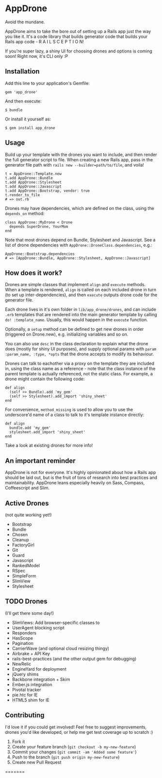 # AppDrone

Avoid the mundane.

AppDrone aims to take the bore out of setting up a Rails app just the way you like it. It's a code library that builds generator code that builds your Rails app code - R A I L S C E P T I O N!

If you're super lazy, a shiny UI for choosing drones and options is coming soon! Right now, it's CLI only :P


## Installation

Add this line to your application's Gemfile:

    gem 'app_drone'

And then execute:

    $ bundle

Or install it yourself as:

    $ gem install app_drone


## Usage

Build up your template with the drones you want to include, and then render the full generator script to file. When creating a new Rails app, pass in the generator file path with `rails new --builder=path/to/file`, and voila!

    t = AppDrone::Template.new
    t.add AppDrone::Bundle
    t.add AppDrone::Stylesheet
    t.add AppDrone::Javascript
    t.add AppDrone::Bootstrap, vendor: true
    t.render_to_file
    # => out.rb

Drones may have dependencies, which are defined on the class, using the `depends_on` method:

    class AppDrone::MyDrone < Drone
      depends SuperDrone, YourMom
    end

Note that most drones depend on Bundle, Stylesheet and Javascript. See a list of drone dependencies with `AppDrone::DroneClass.dependencies`, e.g.:

    AppDrone::Bootstrap.dependencies
    # => [AppDrone::Bundle, AppDrone::Stylesheet, AppDrone::Javascript]


## How does it work?

Drones are simple classes that implement `align` and `execute` methods. When a template is rendered, `align` is called on each included drone in turn (to set up inter-dependencies), and then `execute` outputs drone code for the generator file.

Each drone lives in it's own folder in `lib/app_drone/drones`, and can include `.erb` templates that are rendered into the main generator template by calling `do! :template_name`. Usually, this would happen in the `execute` function.

Optionally, a `setup` method can be defined to get new drones in order (triggered on Drone.new), e.g. initializing variables and so on.

You can also use `desc` in the class declaration to explain what the drone does (mostly for shiny UI purposes), and supply optional params with `param :param_name, :type, *opts` that the drone accepts to modify its behaviour.

Drones can talk to eachother via a proxy on the template they are included in, using the class name as a reference - note that the class instance of the parent template is actually referenced, not the static class. For example, a drone might contain the following code:

    def align
      (self >> Bundle).add 'my_gem'
      (self >> Stylesheet).add_import 'shiny_sheet'
    end

For convenience, `method_missing` is used to allow you to use the underscore'd name of a class to talk to it's template instance directly:

    def align
      bundle.add 'my_gem'
      stylesheet.add_import 'shiny_sheet'
    end

Take a look at existing drones for more info!


## An important reminder

AppDrone is not for everyone. It's highly opinionated about how a Rails app should be laid out, but is the fruit of tons of research into best practices and maintainability. AppDrone leans especially heavily on Sass, Compass, Coffeescript and Slim.


## Active Drones

(not quite working yet!)

- Bootstrap
- Bundle
- Chosen
- Cleanup
- FactoryGirl
- Git
- Guard
- Javascript
- RankedModel
- RSpec
- SimpleForm
- SlimView
- Stylesheet


## TODO Drones

(I'll get there some day!)

- SlimViews: Add browser-specific classes to <html>
- UserAgent blocking script
- Responders
- HasScope
- Pagination
- CarrierWave (and optional cloud resizing thingy)
- Airbrake + API Key
- rails-best-practices (and the other output gem for debugging)
- NewRelic
- EngineYard for deployment
- jQuery shims
- Backbone integration + Skim
- Ember.js integration
- Pivotal tracker
- pie.htc for IE
- HTML5 shim for IE


## Contributing

I'd love it if you could get involved! Feel free to suggest improvements, drones you'd like developed, or help me get test coverage up to scratch :)

1. Fork it
2. Create your feature branch (`git checkout -b my-new-feature`)
3. Commit your changes (`git commit -am 'Added some feature'`)
4. Push to the branch (`git push origin my-new-feature`)
5. Create new Pull Request

=======

